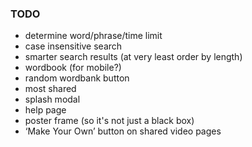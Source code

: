 ### TODO

- determine word/phrase/time limit
- case insensitive search
- smarter search results (at very least order by length)
- wordbook (for mobile?)
- random wordbank button
- most shared
- splash modal
- help page
- poster frame (so it's not just a black box)
- ‘Make Your Own’ button on shared video pages